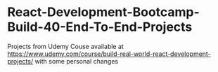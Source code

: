 # React-Development-Bootcamp-Build-40-End-To-End-Projects
Projects from Udemy Couse available at https://www.udemy.com/course/build-real-world-react-development-projects/ with some personal changes
